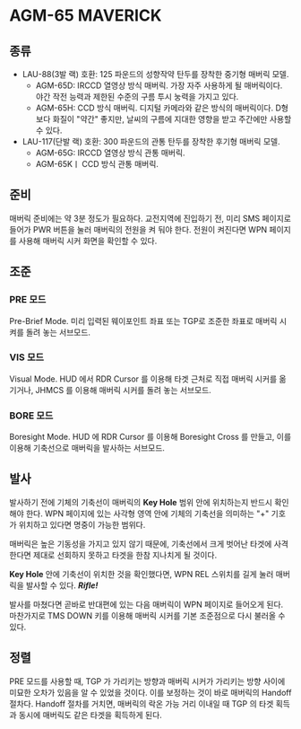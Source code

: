 # AGM-65 MAVERICK

## 종류
* LAU-88(3발 랙) 호환: 125 파운드의 성향작약 탄두를 장착한 중기형 매버릭 모델.
    * AGM-65D: IRCCD 열영상 방식 매버릭. 가장 자주 사용하게 될 매버릭이다. 야간 작전 능력과 제한된 수준의 구름 투시 눙력을 가지고 있다.
    * AGM-65H: CCD 방식 매버릭. 디지털 카메라와 같은 방식의 매버릭이다. D형보다 화질이 "약간" 좋지만, 날씨의 구름에 지대한 영향을 받고 주간에만 사용할 수 있다.
* LAU-117(단발 랙) 호환: 300 파운드의 관통 탄두를 장착한 후기형 매버릭 모델.
    * AGM-65G: IRCCD 열영상 방식 관통 매버릭.
    * AGM-65Kㅣ CCD 방식 관통 매버릭.

## 준비
매버릭 준비에는 약 3분 정도가 필요하다. 교전지역에 진입하기 전, 미리 SMS 페이지로 들어가 PWR 버튼을 눌러 매버릭의 전원을 켜 둬야 한다.
전원이 켜진다면 WPN 페이지를 사용해 매버릭 시커 화면을 확인할 수 있다.

## 조준
### PRE 모드
Pre-Brief Mode. 미리 입력된 웨이포인트 좌표 또는 TGP로 조준한 좌표로 매버릭 시켜를 돌려 놓는 서브모드.

### VIS 모드
Visual Mode. HUD 에서 RDR Cursor 를 이용해 타겟 근처로 직접 매버릭 시커를 옮기거나, JHMCS 를 이용해 매버릭 시커를 돌려 놓는 서브모드.

### BORE 모드
Boresight Mode. HUD 에 RDR Cursor 를 이용해 Boresight Cross 를 만들고, 이를 이용해 기축선으로 매버릭을 발사하는 서브모드.

## 발사
발사하기 전에 기체의 기축선이 매버릭의 **Key Hole** 범위 안에 위치하는지 반드시 확인해야 한다. WPN 페이지에 있는 사각형 영역 안에 기체의 기축선을 의미하는 "+" 기호가 위치하고 있다면 명중이 가능한 범위다.

매버릭은 높은 기동성을 가지고 있지 않기 때문에, 기축선에서 크게 벗어난 타겟에 사격한다면 제대로 선회하지 못하고 타겟을 한참 지나치게 될 것이다.

**Key Hole** 안에 기축선이 위치한 것을 확인했다면, WPN REL 스위치를 길게 눌러 매버릭을 발사할 수 있다. ***Rifle!***

발사를 마쳤다면 곧바로 반대편에 있는 다음 매버릭이 WPN 페이지로 들어오게 된다. 마찬가지로 TMS DOWN 키를 이용해 매버릭 시커를 기본 조준점으로 다시 불러올 수 있다.

## 정렬
PRE 모드를 사용할 때, TGP 가 가리키는 방향과 매버릭 시커가 가리키는 방향 사이에 미묘한 오차가 있음을 알 수 있었을 것이다. 이를 보정하는 것이 바로 매버릭의 Handoff 절차다. Handoff 절차를 거치면, 매버릭의 락온 가능 거리 이내일 때 TGP 의 타겟 획득과 동시에 매버릭도 같은 타겟을 획득하게 된다.
